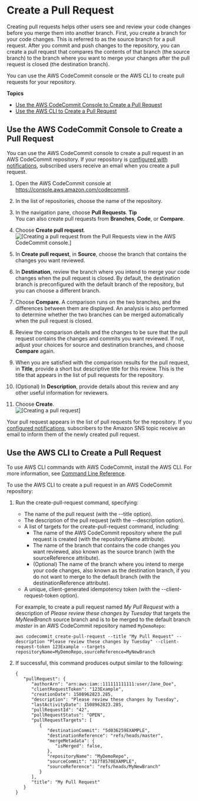 # Create a Pull Request<a name="how-to-create-pull-request"></a>

Creating pull requests helps other users see and review your code changes before you merge them into another branch\. First, you create a branch for your code changes\. This is referred to as the source branch for a pull request\. After you commit and push changes to the repository, you can create a pull request that compares the contents of that branch \(the source branch\) to the branch where you want to merge your changes after the pull request is closed \(the destination branch\)\. 

You can use the AWS CodeCommit console or the AWS CLI to create pull requests for your repository\. 

**Topics**
+ [Use the AWS CodeCommit Console to Create a Pull Request](#how-to-create-pull-request-console)
+ [Use the AWS CLI to Create a Pull Request](#how-to-create-pull-request-cli)

## Use the AWS CodeCommit Console to Create a Pull Request<a name="how-to-create-pull-request-console"></a>

You can use the AWS CodeCommit console to create a pull request in an AWS CodeCommit repository\. If your repository is [configured with notifications](how-to-repository-email.md), subscribed users receive an email when you create a pull request\.

1. Open the AWS CodeCommit console at [https://console\.aws\.amazon\.com/codecommit](https://console.aws.amazon.com/codecommit)\.

1. In the list of repositories, choose the name of the repository\. 

1. In the navigation pane, choose **Pull Requests**\.
**Tip**  
You can also create pull requests from **Branches**, **Code**, or **Compare**\.

1. Choose **Create pull request**\.   
![\[Creating a pull request from the Pull Requests view in the AWS CodeCommit console.\]](http://docs.aws.amazon.com/codecommit/latest/userguide/images/codecommit-pull-request-view.png)

1. In **Create pull request**, in **Source**, choose the branch that contains the changes you want reviewed\. 

1. In **Destination**, review the branch where you intend to merge your code changes when the pull request is closed\. By default, the destination branch is preconfigured with the default branch of the repository, but you can choose a different branch\.

1. Choose **Compare**\. A comparison runs on the two branches, and the differences between them are displayed\. An analysis is also performed to determine whether the two branches can be merged automatically when the pull request is closed\.

1. Review the comparison details and the changes to be sure that the pull request contains the changes and commits you want reviewed\. If not, adjust your choices for source and destination branches, and choose **Compare** again\.

1. When you are satisfied with the comparison results for the pull request, in **Title**, provide a short but descriptive title for this review\. This is the title that appears in the list of pull requests for the repository\. 

1. \(Optional\) In **Description**, provide details about this review and any other useful information for reviewers\.

1. Choose **Create**\.  
![\[Creating a pull request\]](http://docs.aws.amazon.com/codecommit/latest/userguide/images/codecommit-pull-request-create.png)

Your pull request appears in the list of pull requests for the repository\. If you [configured notifications](how-to-repository-email.md), subscribers to the Amazon SNS topic receive an email to inform them of the newly created pull request\.

## Use the AWS CLI to Create a Pull Request<a name="how-to-create-pull-request-cli"></a>

To use AWS CLI commands with AWS CodeCommit, install the AWS CLI\. For more information, see [Command Line Reference](cmd-ref.md)\. 

To use the AWS CLI to create a pull request in an AWS CodeCommit repository:

1. Run the create\-pull\-request command, specifying:
   + The name of the pull request \(with the \-\-title option\)\.
   + The description of the pull request \(with the \-\-description option\)\.
   + A list of targets for the create\-pull\-request command, including:
     + The name of the AWS CodeCommit repository where the pull request is created \(with the repositoryName attribute\)\.
     + The name of the branch that contains the code changes you want reviewed, also known as the source branch \(with the sourceReference attribute\)\.
     + \(Optional\) The name of the branch where you intend to merge your code changes, also known as the destination branch, if you do not want to merge to the default branch \(with the destinationReference attribute\)\.
   + A unique, client\-generated idempotency token \(with the \-\-client\-request\-token option\)\. 

   For example, to create a pull request named *My Pull Request* with a description of *Please review these changes by Tuesday* that targets the *MyNewBranch* source branch and is to be merged to the default branch *master* in an AWS CodeCommit repository named `MyDemoRepo`:

   ```
   aws codecommit create-pull-request --title "My Pull Request" --description "Please review these changes by Tuesday" --client-request-token 123Example --targets repositoryName=MyDemoRepo,sourceReference=MyNewBranch 
   ```

1. If successful, this command produces output similar to the following:

   ```
   {
      "pullRequest": { 
         "authorArn": "arn:aws:iam::111111111111:user/Jane_Doe",
         "clientRequestToken": "123Example",
         "creationDate": 1508962823.285,
         "description": "Please review these changes by Tuesday",
         "lastActivityDate": 1508962823.285,
         "pullRequestId": "42",
         "pullRequestStatus": "OPEN",
         "pullRequestTargets": [ 
            { 
               "destinationCommit": "5d036259EXAMPLE",
               "destinationReference": "refs/heads/master",
               "mergeMetadata": { 
                  "isMerged": false,
               },
               "repositoryName": "MyDemoRepo",
               "sourceCommit": "317f8570EXAMPLE",
               "sourceReference": "refs/heads/MyNewBranch"
            }
         ],
         "title": "My Pull Request"
      }
   }
   ```